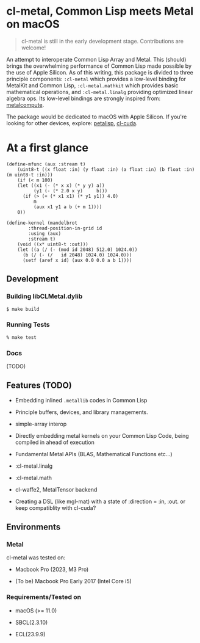 
# cl-metal, Common Lisp meets Metal on macOS

> cl-metal is still in the early development stage. Contributions are welcome!

An attempt to interoperate Common Lisp Array and Metal. This (should) brings the overwhelming performance of Common Lisp made possible by the use of Apple Silicon. As of this writing, this package is divided to three principle components: `:cl-metal` which provides a low-level binding for MetalKit and Common Lisp, `:cl-metal.mathkit` which provides basic mathematical operations, and `:cl-metal.linalg` providing optimized linear algebra ops. Its low-level bindings are strongly inspired from: [metalcompute](https://github.com/baldand/py-metal-compute).

The package would be dedicated to macOS with Apple Silicon. If you're looking for other devices, explore: [petalisp](https://github.com/marcoheisig/Petalisp/tree/master), [cl-cuda](https://github.com/takagi/cl-cuda).

# At a first glance

```
(define-mfunc (aux :stream t)
    (uint8-t ((x float :in) (y float :in) (a float :in) (b float :in) (m uint8-t :in)))
    (if (< m 100)
	(let ((x1 (- (* x x) (* y y) a))
	      (y1 (- (* 2.0 x y)     b)))
	  (if (> (+ (* x1 x1) (* y1 y1)) 4.0)
	      m
	      (aux x1 y1 a b (+ m 1))))
	0))

(define-kernel (mandelbrot
		:thread-position-in-grid id
		:using (aux)
		:stream t)
    (void ((x* uint8-t :out)))
    (let ((a (/ (- (mod id 2048) 512.0) 1024.0))
	  (b (/ (- (/   id 2048) 1024.0) 1024.0)))
      (setf (aref x id) (aux 0.0 0.0 a b 1))))
```

## Development

### Building libCLMetal.dylib

```sh
$ make build
```

### Running Tests

```sh
% make test
```

### Docs

(TODO)

## Features (TODO)

- Embedding inlined `.metallib` codes in Common Lisp

- Principle buffers, devices, and library managements.

- simple-array interop

- Directly embedding metal kernels on your Common Lisp Code, being compiled in ahead of execution

- Fundamental Metal APIs (BLAS, Mathematical Functions etc...)

- :cl-metal.linalg

- :cl-metal.math

- cl-waffe2, MetalTensor backend

- Creating a DSL (like mgl-mat) with a state of :direction = :in, :out. or keep compatiblity with cl-cuda?

## Environments

### Metal

cl-metal was tested on:

- Macbook Pro (2023, M3 Pro)

- (To be) Macbook Pro Early 2017 (Intel Core i5)

### Requirements/Tested on

- macOS (>= 11.0)

- SBCL(2.3.10)

- ECL(23.9.9)

